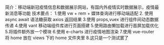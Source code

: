 简介：移动端新冠疫情信息和数据展示网站，有国内外疫情实时数据展示，疫情最新消息等功能
技术要点： 1.使用 vw + rem + 媒体查询进行移动端适配 2. 使用 async await 语法糖获取 axios 返回结果 3.使用 props,vuex 进行组件间动态数据传递 4.使用 vant 移动端组件库进行页面搭建 5.使用路由懒加载进行首屏加载优化 5.将插件额外放一个模块 6.使用 e-charts 进行疫情地图渲染 7.使用 vue-router 将 home 放在 views 下的 home 文件夹里 8.这只是一个测试罢了
